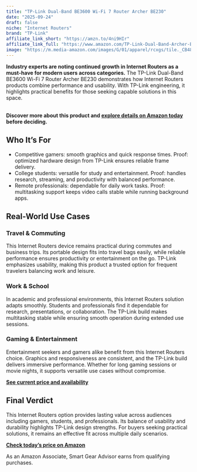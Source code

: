 ```yaml
---
title: "TP-Link Dual-Band BE3600 Wi-Fi 7 Router Archer BE230"
date: "2025-09-24"
draft: false
niche: "Internet Routers"
brand: "TP-Link"
affiliate_link_short: "https://amzn.to/4ni9HIr"
affiliate_link_full: "https://www.amazon.com/TP-Link-Dual-Band-Archer-BE230-HomeShield/dp/B0DC99N2T8?crid=3266UASUBDV9L&dib=eyJ2IjoiMSJ9.DtZfKMgZhuRLMaweJBWvXs3-KOd5yS13hFA1WTcALLTJqqUt1quPC3_SqrhPUstjsfUOx9KWZQhsOi4N0ifwfuiOUyYvp-9OSBZBwfCx27GeYyP0JChrUDdwXhmvwXtFiith6LqkVzcsRDMQdR0k-FL1fZj6ysXY5kiqIr9feLPC-Zcars-ysYdXbmuBrrSS7wyR_MH0vEBP3in-IZ3zPldud8lFpAcVk43_efMDdmoFOsLJuHG7YlYeRHE4elJFgr9zBBi2ZRJnT4jizMzwaADJA61G2Z3sCz4dQQYih8Y.0YP5jLAILgLFQlq16zQhzjz3nIYpTiyfZ9TGJ27EM00&dib_tag=se&keywords=internet%2Brouters&qid=1758674975&refinements=p_72%3A1248879011&rnid=1248877011&s=electronics&sprefix=internet%2Brouter%2Celectronics%2C107&sr=1-11&th=1&linkCode=ll1&tag=ironwooddigit-20&linkId=4d47c6752197ab43bc8bcc5a5927645b&language=en_US&ref_=as_li_ss_tl"
image: "https://m.media-amazon.com/images/G/01/apparel/rcxgs/tile._CB483369110_.gif"
---
```


<p><strong>Industry experts are noting continued growth in Internet Routers as a must-have for modern users across categories.</strong> The TP-Link Dual-Band BE3600 Wi-Fi 7 Router Archer BE230 demonstrates how Internet Routers products combine performance and usability. With TP-Link engineering, it highlights practical benefits for those seeking capable solutions in this space.</p>
<br>
<strong>Discover more about this product and <a href="https://amzn.to/4ni9HIr" rel="nofollow sponsored">explore details on Amazon today</a> before deciding.</strong>
<br>

<h2>Who It’s For</h2>
<ul>
  <li>Competitive gamers: smooth graphics and quick response times. Proof: optimized hardware design from TP-Link ensures reliable frame delivery.</li>
  <li>College students: versatile for study and entertainment. Proof: handles research, streaming, and productivity with balanced performance.</li>
  <li>Remote professionals: dependable for daily work tasks. Proof: multitasking support keeps video calls stable while running background apps.</li>
</ul>

<h2>Real-World Use Cases</h2>

<h3>Travel & Commuting</h3>
<p>This Internet Routers device remains practical during commutes and business trips. Its portable design fits into travel bags easily, while reliable performance ensures productivity or entertainment on the go. TP-Link emphasizes usability, making this product a trusted option for frequent travelers balancing work and leisure.</p>

<h3>Work & School</h3>
<p>In academic and professional environments, this Internet Routers solution adapts smoothly. Students and professionals find it dependable for research, presentations, or collaboration. The TP-Link build makes multitasking stable while ensuring smooth operation during extended use sessions.</p>

<h3>Gaming & Entertainment</h3>
<p>Entertainment seekers and gamers alike benefit from this Internet Routers choice. Graphics and responsiveness are consistent, and the TP-Link build delivers immersive performance. Whether for long gaming sessions or movie nights, it supports versatile use cases without compromise.</p>

<p><strong><a href="https://amzn.to/4ni9HIr" rel="nofollow sponsored">See current price and availability</a></strong></p>

<h2>Final Verdict</h2>
<p>This Internet Routers option provides lasting value across audiences including gamers, students, and professionals. Its balance of usability and durability highlights TP-Link design strengths. For buyers seeking practical solutions, it remains an effective fit across multiple daily scenarios.</p>

<p><strong><a href="https://amzn.to/4ni9HIr" rel="nofollow sponsored">Check today’s price on Amazon</a></strong></p>

<p>As an Amazon Associate, Smart Gear Advisor earns from qualifying purchases.</p>
